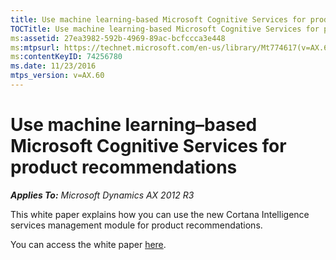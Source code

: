 ```yaml
---
title: Use machine learning-based Microsoft Cognitive Services for product recommendations
TOCTitle: Use machine learning-based Microsoft Cognitive Services for product recommendations
ms:assetid: 27ea3982-592b-4969-89ac-bcfccca3e448
ms:mtpsurl: https://technet.microsoft.com/en-us/library/Mt774617(v=AX.60)
ms:contentKeyID: 74256780
ms.date: 11/23/2016
mtps_version: v=AX.60
---
```


# Use machine learning–based Microsoft Cognitive Services for product recommendations 


_**Applies To:** Microsoft Dynamics AX 2012 R3_

This white paper explains how you can use the new Cortana Intelligence services management module for product recommendations.

You can access the white paper [here](https://mbs.microsoft.com/customersource/northamerica/ax/downloads/product-releases/msdax2012r3cu12whatsnew).

  


